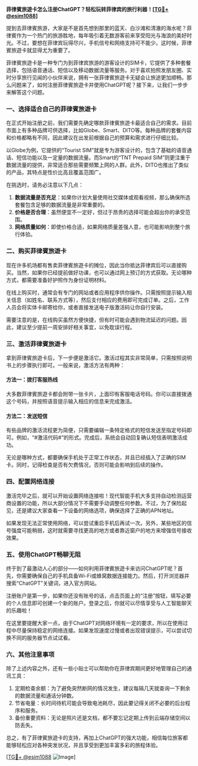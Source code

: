 **菲律賓旅遊卡怎么注册ChatGPT？轻松玩转菲律宾的旅行利器！[[TG💪+ @esim1088](https://t.me/s/esim1088)]**

提到去菲律賓旅游，大家是不是首先想到那里的蓝天、白沙滩和清澈的海水呢？菲律賓作为一个热门的旅游胜地，每年吸引着无数游客前来享受阳光与海浪的美好时光。不过，要想在菲律宾玩得尽兴，手机信号和网络支持可不能少。这时候，菲律賓旅遊卡就显得尤为重要了。

菲律賓旅遊卡是一种专门为到菲律宾旅游的游客设计的SIM卡，它提供了多种套餐选择，包括语音通话、短信以及移动数据流量等服务。对于喜欢拍照发朋友圈、实时分享旅行见闻的小伙伴来说，拥有一张菲律賓旅遊卡无疑会让旅途更加顺畅。那么问题来了，如何注册菲律賓旅遊卡并使用ChatGPT呢？接下来，让我们一步步来解答这个问题。

### 一、选择适合自己的菲律賓旅遊卡

在正式开始注册之前，我们需要先确定哪款菲律賓旅遊卡最适合自己的需求。目前市面上有多种品牌可供选择，比如Globe、Smart、DITO等。每种品牌的套餐内容和价格都略有不同，因此建议在出发前根据自己的预算和需求进行仔细比较。

以Globe为例，它提供的“Tourist SIM”就是专为游客设计的，包含了基础的语音通话、短信功能以及一定量的数据流量。而Smart的“TNT Prepaid SIM”则更注重于数据流量的提供，非常适合那些需要频繁上网的人群。此外，DITO也推出了类似的产品，其特点是性价比高且覆盖范围广。

在挑选时，请务必注意以下几点：
1. **数据流量是否充足**：如果你计划大量使用社交媒体或观看视频，那么确保所选套餐包含足够的数据流量是非常重要的。
2. **价格是否合理**：虽然便宜不一定好，但过于昂贵的选择可能会超出你的承受范围。
3. **网络质量如何**：即使价格合适，如果网络质量差强人意，也可能影响到整个旅行体验。

### 二、购买菲律賓旅遊卡

现在许多机场都有售卖菲律賓旅遊卡的摊位，因此当你抵达菲律宾后可以直接购买。当然，如果你已经提前做好功课，也可以通过网上预订的方式获取。无论哪种方式，都需要准备好护照作为身份证明材料。

在线上购买时，通常会有专门的网站或者应用程序供你操作。只需按照提示输入相关信息（如姓名、联系方式等），然后支付相应的费用即可完成订单。之后，工作人员会将实体卡邮寄给你，或者直接发送电子版激活码让你自行安装。

需要注意的是，在线购买虽然方便快捷，但有时可能会遇到物流延迟的问题。因此，建议至少提前一周安排好相关事宜，以免耽误行程。

### 三、激活菲律賓旅遊卡

拿到菲律賓旅遊卡后，下一步便是激活它。激活过程其实非常简单，只需按照说明书上的步骤执行即可。一般来说，激活方法有两种：

#### 方法一：拨打客服热线
大多数菲律賓旅遊卡都会附带一张卡片，上面印有客服电话号码。你可以直接拨通这个号码，并按照语音提示输入相应的信息来完成激活。

#### 方法二：发送短信
有些品牌的激活流程更为简便，只需要编辑一条特定格式的短信发送至指定号码即可。例如，“#激活代码#”的形式。完成后，系统会自动回复确认短信表明激活成功。

无论是哪种方式，都要确保手机处于正常工作状态，并且已经插入了正确的SIM卡。同时，记得检查是否有欠费情况，否则可能会影响到后续的操作。

### 四、配置网络连接

激活完毕之后，就可以开始设置网络连接啦！现代智能手机大多支持自动检测运营商设置的功能，所以大部分情况下不需要手动调整任何参数。不过，为了保险起见，还是建议大家查看一下设备的网络选项，确保选择了正确的APN地址。

如果发现无法正常使用网络，可以尝试重启手机后再试一次。另外，某些地区的信号强度可能稍弱，这时就需要寻找更高的地方或者靠近窗户的地方来增强信号接收效果。

### 五、使用ChatGPT畅聊无阻

终于到了最激动人心的部分——如何利用菲律賓旅遊卡来访问ChatGPT呢？首先，你需要确保自己的手机具备Wi-Fi或蜂窝数据连接能力。然后，打开浏览器并搜索“ChatGPT”关键词，进入官方网站。

注册账户是第一步，如果你还没有账号的话，点击页面上的“注册”按钮，填写必要的个人信息即可创建一个新的账户。登录之后，你就可以尽情享受与人工智能聊天的乐趣啦！

在这里要提醒大家一点，由于ChatGPT对网络环境有一定的要求，所以在使用过程中尽量保持稳定的网络连接。如果发现速度过慢或者出现错误提示，可以尝试切换不同的服务器节点试试看。

### 六、其他注意事项

除了上述内容之外，还有一些小贴士可以帮助你在菲律宾期间更好地管理自己的通讯工具：

1. 定期检查余额：为了避免突然断网的情况发生，建议每隔几天就查询一下剩余的数据流量和通话分钟数。
2. 节省电量：长时间待机可能会导致电池耗尽，因此要记得关闭不必要的后台程序和服务。
3. 备份重要资料：无论是照片还是文档，都不要忘记定期上传到云端存储空间以防丢失。

总之，有了菲律賓旅遊卡的支持，再加上ChatGPT的强大功能，相信每位旅客都能够轻松应对各种突发状况，并且享受到更加丰富多彩的旅程体验。

[[TG💪+ @esim1088](https://t.me/s/esim1088) ![Image](https://i.postimg.cc/4NQfJmqS/Snipaste-2025-05-13-00-14-12.png)]